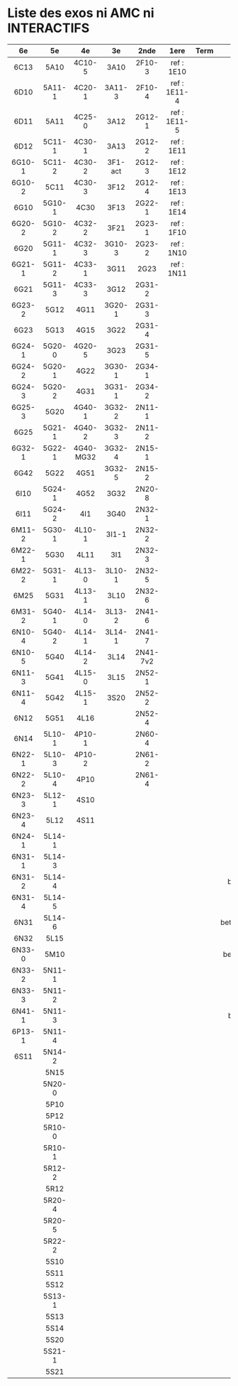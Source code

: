 # Liste des exos ni AMC ni INTERACTIFS

|6e|5e|4e|3e|2nde|1ere|Term|Reste|
|:-:|:-:|:-:|:-:|:-:|:-:|:-:|:-:|
|6C13|5A10|4C10-5|3A10|2F10-3|ref : 1E10||CM020|
|6D10|5A11-1|4C20-1|3A11-3|2F10-4|ref : 1E11-4||CM021|
|6D11|5A11|4C25-0|3A12|2G12-1|ref : 1E11-5||PEA11-1|
|6D12|5C11-1|4C30-1|3A13|2G12-2|ref : 1E11||PEA11|
|6G10-1|5C11-2|4C30-2|3F1-act|2G12-3|ref : 1E12||P003|
|6G10-2|5C11|4C30-3|3F12|2G12-4|ref : 1E13||P004|
|6G10|5G10-1|4C30|3F13|2G22-1|ref : 1E14||P005|
|6G20-2|5G10-2|4C32-2|3F21|2G23-1|ref : 1F10||P006|
|6G20|5G11-1|4C32-3|3G10-3|2G23-2|ref : 1N10||P007|
|6G21-1|5G11-2|4C33-1|3G11|2G23|ref : 1N11||P008|
|6G21|5G11-3|4C33-3|3G12|2G31-2|||P009|
|6G23-2|5G12|4G11|3G20-1|2G31-3|||P010|
|6G23|5G13|4G15|3G22|2G31-4|||P011|
|6G24-1|5G20-0|4G20-5|3G23|2G31-5|||P012|
|6G24-2|5G20-1|4G22|3G30-1|2G34-1|||P013|
|6G24-3|5G20-2|4G31|3G31-1|2G34-2|||P014|
|6G25-3|5G20|4G40-1|3G32-2|2N11-1|||beta2F31|
|6G25|5G21-1|4G40-2|3G32-3|2N11-2|||beta2N60-X1|
|6G32-1|5G22-1|4G40-MG32|3G32-4|2N15-1|||beta2N60-X2|
|6G42|5G22|4G51|3G32-5|2N15-2|||beta3F23|
|6I10|5G24-1|4G52|3G32|2N20-8|||beta3G15|
|6I11|5G24-2|4I1|3G40|2N32-1|||beta3G41|
|6M11-2|5G30-1|4L10-1|3I1-1|2N32-2|||beta3s21|
|6M22-1|5G30|4L11|3I1|2N32-3|||beta4C31|
|6M22-2|5G31-1|4L13-0|3L10-1|2N32-5|||beta4G20-3|
|6M25|5G31|4L13-1|3L10|2N32-6|||beta4G20-4|
|6M31-2|5G40-1|4L14-0|3L13-2|2N41-6|||beta6C33-1|
|6N10-4|5G40-2|4L14-1|3L14-1|2N41-7|||beta6test2|
|6N10-5|5G40|4L14-2|3L14|2N41-7v2|||beta6test2021|
|6N11-3|5G41|4L15-0|3L15|2N52-1|||betaAsymptotesObliques|
|6N11-4|5G42|4L15-1|3S20|2N52-2|||betaComplexes|
|6N12|5G51|4L16||2N52-4|||betaDivisionsDePolynomes|
|6N14|5L10-1|4P10-1||2N60-4|||betaEq1erDegreDansC|
|6N22-1|5L10-3|4P10-2||2N61-2|||betaEq2eDegAvecParam|
|6N22-2|5L10-4|4P10||2N61-4|||betaEqCarreDansC|
|6N23-3|5L12-1|4S10|||||betaEqValAbs|
|6N23-4|5L12|4S11|||||betaEquationsLog|
|6N24-1|5L14-1||||||betaExo3d|
|6N31-1|5L14-3||||||betaExoSimpleMatthieu|
|6N31-2|5L14-4||||||betaModele10_simple_question-reponse|
|6N31-4|5L14-5||||||betaModele11_parametrable|
|6N31|5L14-6||||||betaModele20_plusieurs_types_de_questions|
|6N32|5L15||||||betaModele21_parametrables|
|6N33-0|5M10||||||betaModele30_constructions_géométriques|
|6N33-2|5N11-1||||||betaModele31_parametrables|
|6N33-3|5N11-2||||||betaModele40_tableau_proportionnalite|
|6N41-1|5N11-3||||||betaModele41_tableau_signes_variations|
|6P13-1|5N11-4||||||betaProbaAouB|
|6S11|5N14-2||||||betaProbabilites|
||5N15||||||betaPuissances|
||5N20-0||||||betaSpline|
||5P10||||||betaSys2x2CombLin|
||5P12||||||betaTracerParabole|
||5R10-0||||||betarotation3d|
||5R10-1||||||betatrinome|
||5R12-2||||||moule_a_exo_mathalea|
||5R12||||||moule_a_exo_mathalea2d|
||5R20-4||||||c3C10-2|
||5R20-5||||||c3N10|
||5R22-2||||||c3N23|
||5S10|||||||
||5S11|||||||
||5S12|||||||
||5S13-1|||||||
||5S13|||||||
||5S14|||||||
||5S20|||||||
||5S21-1|||||||
||5S21|||||||
